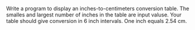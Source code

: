 Write a program to display an inches-to-centimeters conversion table. The
smalles and largest number of inches in the table are input valuse. Your
table should give conversion in 6 inch intervals. One inch equals 2.54 cm.
